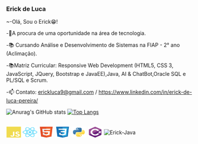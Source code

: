 ### Erick de Luca
~-Olá, Sou o Erick😁!

-🔎A procura de uma oportunidade na área de tecnologia.

-📚 Cursando Análise e Desenvolvimento de Sistemas na FIAP - 2° ano (Aclimação).

-📚Matriz Curricular: Responsive Web Development (HTML5, CSS 3, JavaScript, JQuery, Bootstrap e JavaEE),Java, AI & ChatBot,Oracle SQL e PL/SQL e Scrum.

-📫 Contato: erickluca9@gmail.com / https://www.linkedin.com/in/erick-de-luca-pereira/

![Anurag's GitHub stats](https://github-readme-stats.vercel.app/api?username=ericklukz&show_icons=true&theme=transparent)
[![Top Langs](https://github-readme-stats.vercel.app/api/top-langs/?username=ericklukz&layout=compact)](https://github.com/anuraghazra/github-readme-stats)

<div style="display: inline_block"><br>
  <img align="center" alt="Erick-Js" height="30" width="40" src="https://raw.githubusercontent.com/devicons/devicon/master/icons/javascript/javascript-plain.svg">
  <img align="center" alt="Erick-React" height="30" width="40" src="https://raw.githubusercontent.com/devicons/devicon/master/icons/react/react-original.svg">
  <img align="center" alt="Erick-HTML" height="30" width="40" src="https://raw.githubusercontent.com/devicons/devicon/master/icons/html5/html5-original.svg">
  <img align="center" alt="Erick-CSS" height="30" width="40" src="https://raw.githubusercontent.com/devicons/devicon/master/icons/css3/css3-original.svg">
  <img align="center" alt="Erick-Python" height="30" width="40" src="https://raw.githubusercontent.com/devicons/devicon/master/icons/python/python-original.svg">
  <img align="center" alt="Erick-Csharp" height="30" width="40" src="https://raw.githubusercontent.com/devicons/devicon/master/icons/csharp/csharp-original.svg">
  <img align="center" alt="Erick-Java" height="30" width="40" src="https://cdn.jsdelivr.net/gh/devicons/devicon@v2.15.1/devicon.min.css">
</div>
